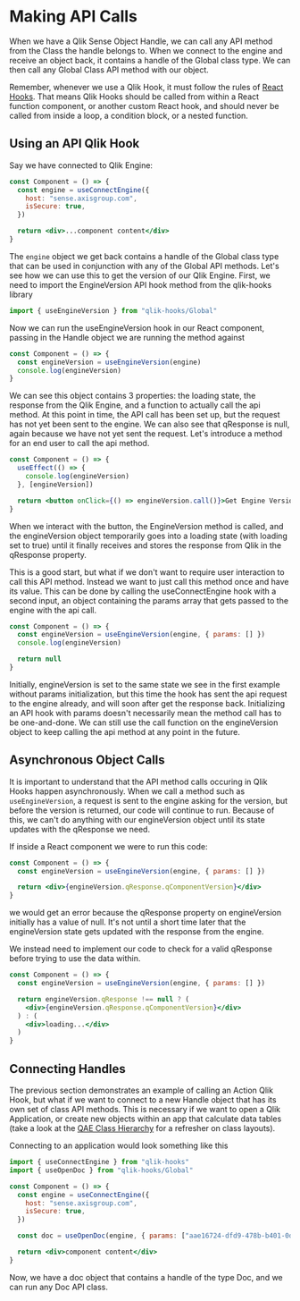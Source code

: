 # Making API Calls

When we have a Qlik Sense Object Handle, we can call any API method from the Class the handle belongs to. When we connect to the engine and receive an object back, it contains a handle of the Global class type. We can then call any Global Class API method with our object.

Remember, whenever we use a Qlik Hook, it must follow the rules of [React Hooks](https://reactjs.org/docs/hooks-rules.html). That means Qlik Hooks should be called from within a React function component, or another custom React hook, and should never be called from inside a loop, a condition block, or a nested function.

## Using an API Qlik Hook

Say we have connected to Qlik Engine:

```jsx
const Component = () => {
  const engine = useConnectEngine({
    host: "sense.axisgroup.com",
    isSecure: true,
  })

  return <div>...component content</div>
}
```

The `engine` object we get back contains a handle of the Global class type that can be used in conjunction with any of the Global API methods. Let's see how we can use this to get the version of our Qlik Engine. First, we need to import the EngineVersion API hook method from the qlik-hooks library

```jsx
import { useEngineVersion } from "qlik-hooks/Global"
```

Now we can run the useEngineVersion hook in our React component, passing in the Handle object we are running the method against

```jsx
const Component = () => {
  const engineVersion = useEngineVersion(engine)
  console.log(engineVersion)
}
```

We can see this object contains 3 properties: the loading state, the response from the Qlik Engine, and a function to actually call the api method. At this point in time, the API call has been set up, but the request has not yet been sent to the engine. We can also see that qResponse is null, again because we have not yet sent the request. Let's introduce a method for an end user to call the api method.

```jsx
const Component = () => {
  useEffect(() => {
    console.log(engineVersion)
  }, [engineVersion])

  return <button onClick={() => engineVersion.call()}>Get Engine Version</button>
}
```

When we interact with the button, the EngineVersion method is called, and the engineVersion object temporarily goes into a loading state (with loading set to true) until it finally receives and stores the response from Qlik in the qResponse property.

This is a good start, but what if we don't want to require user interaction to call this API method. Instead we want to just call this method once and have its value. This can be done by calling the useConnectEngine hook with a second input, an object containing the params array that gets passed to the engine with the api call.

```jsx
const Component = () => {
  const engineVersion = useEngineVersion(engine, { params: [] })
  console.log(engineVersion)

  return null
}
```

Initially, engineVersion is set to the same state we see in the first example without params initialization, but this time the hook has sent the api request to the engine already, and will soon after get the response back. Initializing an API hook with params doesn't necessarily mean the method call has to be one-and-done. We can still use the call function on the engineVersion object to keep calling the api method at any point in the future.

## Asynchronous Object Calls

It is important to understand that the API method calls occuring in Qlik Hooks happen asynchronously. When we call a method such as `useEngineVersion`, a request is sent to the engine asking for the version, but before the version is returned, our code will continue to run. Because of this, we can't do anything with our engineVersion object until its state updates with the qResponse we need.

If inside a React component we were to run this code:

```jsx
const Component = () => {
  const engineVersion = useEngineVersion(engine, { params: [] })

  return <div>{engineVersion.qResponse.qComponentVersion}</div>
}
```

we would get an error because the qResponse property on engineVersion initially has a value of null. It's not until a short time later that the engineVersion state gets updated with the response from the engine.

We instead need to implement our code to check for a valid qResponse before trying to use the data within.

```jsx
const Component = () => {
  const engineVersion = useEngineVersion(engine, { params: [] })

  return engineVersion.qResponse !== null ? (
    <div>{engineVersion.qResponse.qComponentVersion}</div>
  ) : (
    <div>loading...</div>
  )
}
```

## Connecting Handles

The previous section demonstrates an example of calling an Action Qlik Hook, but what if we want to connect to a new Handle object that has its own set of class API methods. This is necessary if we want to open a Qlik Application, or create new objects within an app that calculate data tables (take a look at the [QAE Class Hierarchy](../introduction/qae-hierarchy.html) for a refresher on class layouts).

Connecting to an application would look something like this

```jsx
import { useConnectEngine } from "qlik-hooks"
import { useOpenDoc } from "qlik-hooks/Global"

const Component = () => {
  const engine = useConnectEngine({
    host: "sense.axisgroup.com",
    isSecure: true,
  })

  const doc = useOpenDoc(engine, { params: ["aae16724-dfd9-478b-b401-0d8038793adf"] })

  return <div>component content</div>
}
```

Now, we have a doc object that contains a handle of the type Doc, and we can run any Doc API class.
